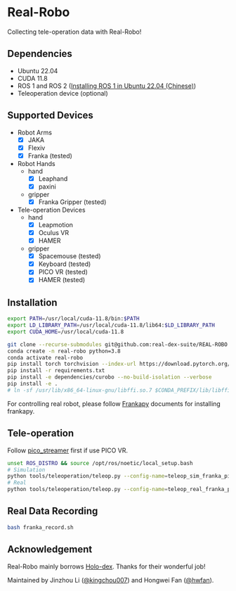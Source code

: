 # Real-Robo

Collecting tele-operation data with Real-Robo!

## Dependencies

- Ubuntu 22.04
- CUDA 11.8
- ROS 1 and ROS 2 ([Installing ROS 1 in Ubuntu 22.04 (Chinese)](https://www.bilibili.com/opus/890840405512290392))
- Teleoperation device (optional)

## Supported Devices

- Robot Arms
  - [x] JAKA
  - [x] Flexiv
  - [x] Franka (tested)
- Robot Hands
  - hand
    - [x] Leaphand
    - [x] paxini
  - gripper
    - [x] Franka Gripper (tested)
- Tele-operation Devices
  - hand
    - [x] Leapmotion
    - [x] Oculus VR
    - [x] HAMER
  - gripper
    - [x] Spacemouse (tested)
    - [x] Keyboard (tested)
    - [x] PICO VR (tested)
    - [x] HAMER (tested)
    
## Installation

```bash
export PATH=/usr/local/cuda-11.8/bin:$PATH
export LD_LIBRARY_PATH=/usr/local/cuda-11.8/lib64:$LD_LIBRARY_PATH
export CUDA_HOME=/usr/local/cuda-11.8

git clone --recurse-submodules git@github.com:real-dex-suite/REAL-ROBO.git -b hwfan-dev-genesis
conda create -n real-robo python=3.8
conda activate real-robo
pip install torch torchvision --index-url https://download.pytorch.org/whl/cu118
pip install -r requirements.txt
pip install -e dependencies/curobo --no-build-isolation --verbose
pip install -e .
# ln -sf /usr/lib/x86_64-linux-gnu/libffi.so.7 $CONDA_PREFIX/lib/libffi.so.7
```

For controlling real robot, please follow [Frankapy](https://iamlab-cmu.github.io/frankapy/install.html) documents for installing frankapy.

## Tele-operation

Follow [pico_streamer](vr/pico_streamer) first if use PICO VR.

```bash
unset ROS_DISTRO && source /opt/ros/noetic/local_setup.bash
# Simulation
python tools/teleoperation/teleop.py --config-name=teleop_sim_franka_pico
# Real
python tools/teleoperation/teleop.py --config-name=teleop_real_franka_pico
```

## Real Data Recording

```bash
bash franka_record.sh
```

## Acknowledgement

Real-Robo mainly borrows [Holo-dex](https://github.com/SridharPandian/Holo-Dex). Thanks for their wonderful job!

Maintained by Jinzhou Li ([@kingchou007](https://github.com/kingchou007)) and Hongwei Fan ([@hwfan](https://github.com/hwfan)).